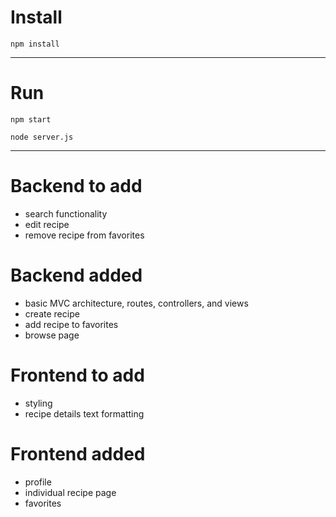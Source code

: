 # Install

`npm install`

---

# Run

`npm start`

`node server.js`

---


# Backend to add
- search functionality
- edit recipe
- remove recipe from favorites

# Backend added
- basic MVC architecture, routes, controllers, and views
- create recipe
- add recipe to favorites
- browse page

# Frontend to add
- styling
- recipe details text formatting


# Frontend added
- profile
- individual recipe page
- favorites
